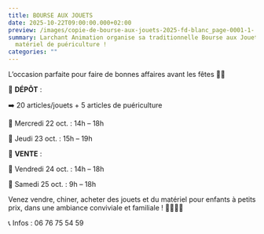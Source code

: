 ```yaml
---
title: BOURSE AUX JOUETS
date: 2025-10-22T09:00:00.000+02:00
preview: /images/copie-de-bourse-aux-jouets-2025-fd-blanc_page-0001-1-.jpg
summary: Larchant Animation organise sa traditionnelle Bourse aux Jouets et
  matériel de puériculture !
categories: ""
---
```


L’occasion parfaite pour faire de bonnes affaires avant les fêtes 🧸👶

🧸 **DÉPÔT** :

➡️ 20 articles/jouets + 5 articles de puériculture

📍 Mercredi 22 oct. : 14h – 18h

📍 Jeudi 23 oct. : 15h – 19h

🛒 **VENTE** :

📍 Vendredi 24 oct. : 14h – 18h

📍 Samedi 25 oct. : 9h – 18h

Venez vendre, chiner, acheter des jouets et du matériel pour enfants à petits prix, dans une ambiance conviviale et familiale ! 👨‍👩‍👧‍👦

📞 Infos : 06 76 75 54 59
